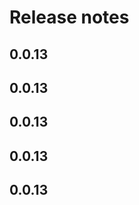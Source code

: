 # Release notes

<!-- do not remove -->

## 0.0.13




## 0.0.13




## 0.0.13




## 0.0.13




## 0.0.13



